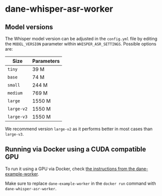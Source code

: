 # dane-whisper-asr-worker

## Model versions

The Whisper model version can be adjusted in the `config.yml` file by editing the `MODEL_VERSION` parameter within `WHISPER_ASR_SETTINGS`. Possible options are:

|Size|Parameters|
|---|---|
|`tiny`|39 M|
|`base`|74 M|
|`small`|244 M|
|`medium`|769 M|
|`large`|1550 M|
|`large-v2`|1550 M|
|`large-v3`|1550 M|

We recommend version `large-v2` as it performs better in most cases than `large-v3`.

## Running via Docker using a CUDA compatible GPU

To run it using a GPU via Docker, check [the instructions from the dane-example-worker](https://github.com/beeldengeluid/dane-example-worker/wiki/Containerization#running-the-container-locally-using-cuda-compatible-gpu).

Make sure to replace `dane-example-worker` in the `docker run` command with `dane-whisper-asr-worker`.